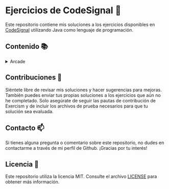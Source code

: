 # Ejercicios de CodeSignal :rocket:

Este repositorio contiene mis soluciones a los ejercicios disponibles en [CodeSignal](https://app.codesignal.com/) utilizando Java como lenguaje de programación.

## Contenido :books:

<details>
  <summary>Arcade</summary>
  <ul>
    <details open>
      <summary>Intro</summary>
        <ul>
          <li>The Journey Begins</li>
          <ol type="1">
            <li><a href="/src/main/java/dev/asjordi/arcade/intro/add.java">add</a></li>
            <li><a href="#"></a></li>
            <li><a href="#"></a></li>
          </ol>
        </ul>
    </details>
  </ul>
</details>

## Contribuciones :handshake:

Siéntete libre de revisar mis soluciones y hacer sugerencias para mejoras. También puedes enviar tus propias soluciones a los ejercicios que aún no he completado. Solo asegúrate de seguir las pautas de contribución de Exercism y de incluir los archivos de prueba necesarios para que tu solución sea evaluada.

## Contacto :mailbox:

Si tienes alguna pregunta o comentario sobre este repositorio, no dudes en contactarme a través de mi perfil de Github. ¡Gracias por tu interés!

## Licencia :page_facing_up:

Este repositorio utiliza la licencia MIT. Consulte el archivo [LICENSE](LICENSE) para obtener más información.
